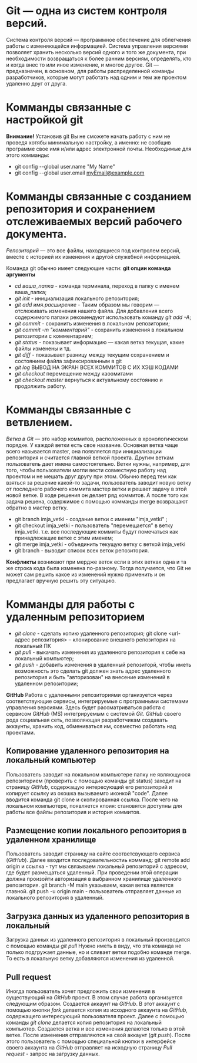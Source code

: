 # Git — одна из систем контроля версий.

Система контроля версий — программное обеспечение для облегчения работы с изменяющейся информацией. Система управления версиями позволяет хранить несколько версий одного и того же документа, при необходимости возвращаться к более ранним версиям, определять, кто и когда внес то или иное изменение, и многое другое. Git — предназначен, в основном, для работы распределенной команды разработчиков, которые могут работать над одним и тем же проектом удаленно друг от друга.

# Комманды связанные с настройкой git

**Внимание!** Установив git Вы не сможете начать работу с ним не проведя хотябы минимальную настройку, а именно: не сообщив программе свое имя и/или адрес электронной почты. Необходимые для этого комманды:

* git config --global user.name "My Name"
* git config --global user.email myEmail@example.com

# Комманды связанные с созданием репозитория и сохранением отслеживаемых версий рабочего документа.

*Репозиторий* — это все файлы, находящиеся под контролем версий, вместе с историей их изменения и другой служебной информацией.

Команда git обычно имеет следующие части: **git опции команда аргументы** 

* *cd ваша_папка*  - команда терминала, переход в папку с именем ваша_папка;
* *git init* - инициализация локального репозитория;
* *git add имя.расширение* - Таким образом мы говорим — отслеживать изменения нашего файла. Для добавления всего содержимого папаки рекомендуют использовать команду *git add -A*;
* *git commit* - сохранить изменения в локальном репозитории;
* *git commit -m "комментарий"* - сохранить изменения в локальном репозитории с комментарием;
* *git status*  - показывает информацию — какая ветка текущая, какие файлы изменены и тд.
* *git diff*  - показывает разницу между текущим сохранением и состоянием файла зафиксированным в git
* *git log* ВЫВОД НА ЭКРАН ВСЕХ КОММИТОВ С ИХ ХЭШ КОДАМИ
* *git checkout* перемещение между каоомитами
* *git checkout master* вернуться к актуальному состоянию и продолжить работу.

# Комманды связанные с ветвлением.

*Ветка в Git* — это набор коммитов, расположенных в хронологическом порядке. У каждой ветки есть свое название. Основная ветка чаще всего называется master, она появляется при инициализации репозитория и считается главной веткой проекта. Другим веткам пользователь дает имена самостоятельно. Ветки нужны, например, для того, чтобы пользователи могли вести совместную работу над проектом и не мешать друг другу при этом. Обычно перед тем как взяться за решение какой-то задачи, пользователь заводит новую ветку от последнего рабочего коммита мастер ветки и решает задачу в этой новой ветке. В ходе решения он делает ряд коммитов. А после того как задача решена, содержимое с помощью комманды merge возвращают обратно в мастер ветку. 

* git branch imja_vetki - создание ветки с именем "imja_vetki" ;
* git checkout imja_vetki - пользователь "перемещается" в ветку imja_vetki. т.е. все последующие коммиты будут помечаться как принадлежащие ветке с этим именем;
* git merge imja_vetki  - объединить текущую ветку с веткой imja_vetki
* git branch - выводит список всех веток репозитория.

**Конфликты** возникают при мердже веток если в этих ветках одна и та же строка кода была изменена по-разному. Тогда получается, что Git не может сам решить какое из изменений нужно применить и он предлагает вручную решить эту ситуацию.


# Комманды для работы с удаленным репозиторием

* *git clone* - сделать копию удаленного репозитория; git clone <url-адрес репозитория> – клонирование внешнего репозитория на
локальный ПК
* *git pull* - выкачать изменения из удаленного репозитория к себе на локальный компьютер;
* *git push* - добавить изменения в удаленный репозиторй, чтобы иметь возможность это сделать git должен знать адрес удаленного репозитория и быть "авторизован" на внесение изменений в удаленном репозитории;

**GitHub** Работа с удаленными репозиториями организуется через соответствующие сервисы, интегрируемые с програмными системами управления версиями. Здесь будет рассматриваться работа с сервисом *GitHub* (MS) интегрируемым с системой *Git*. *GitHub* своего рода социальная сеть, позволяющая разработчикам создавать аккаунты, хранить код, обмениваться им, совместно работать над проектами.

## Копирование удаленного репозитория на локальный компьютер

Пользователь заводит на локальном компьютере папку не являющуюся репозиторием (проверить с помощью команды git status) заходит на страницу *GitHub*, содержащую интересующий его репозиторий и копирует ссылку из окошка вызываемго иконкой "code". Далее вводится команда git clone и скопированная ссылка. После чего на локальном компьютере, появляется кпоия: становятся доступны для работы все файлы репозитория и история коммитов.

## Размещение копии локального репозитория в удаленном хранилище

Пользователь заводит страницу на сайте соответсвующего сервиса (*GitHub*). Далее вводится последовательностиь комманд:
git remote add origin и ссылка - тут мы связываем локальный репозиторий с адресом, где будет размещаться удаленный. При проведении этой операции должна произойти авторизация в выбранном хранилище удаленного репозитория.
git branch -M main  указываем, какая ветка является главной.
git push -u origin main - пользователь отправляет данные из локального репозитория в удаленный.

## Загрузка данных из удаленного репозитория в локальный

Загрузка данных из удаленного репозитория в локальный производится с помощью команды  *git pull* Нужно иметь в виду, что эта команда не полько подгружает данные, но и сливает ветки подобно команде merge. То есть в локальную ветку добавляются изменения из удаленной.

## Pull request

Иногда пользователь хочет предложить свои изменения в существующий на *GitHub* проект. В этом случае работа организуется следующим образом. Создается аккаунт на *GitHub*. В этот аккаунт с помощью кнопки *fork* делается копия из исходного аккаунта на *GitHub*, содержащего интересующий пользователя проект. Далее с помощью команды  *git clone* делается копия репозитория на локальный компьютер. Создается ветка и все изменения делаются только в этой ветке. После изменения отправляются на свой аккаунт (*git push*). После этого пользователь с помощью специальной кнопки в интерфейсе своего аккаунта на *GitHub* отправляет на исходную страницу *Pull request* - запрос на загрузку данных.